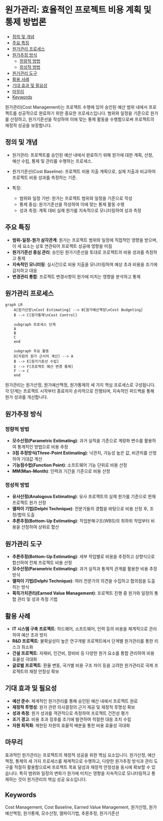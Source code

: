 # 원가관리: 효율적인 프로젝트 비용 계획 및 통제 방법론

<!-- mtoc-start -->

- [정의 및 개념](#정의-및-개념)
- [주요 특징](#주요-특징)
- [원가관리 프로세스](#원가관리-프로세스)
- [원가추정 방식](#원가추정-방식)
  - [정량적 방법](#정량적-방법)
  - [정성적 방법](#정성적-방법)
- [원가관리 도구](#원가관리-도구)
- [활용 사례](#활용-사례)
- [기대 효과 및 필요성](#기대-효과-및-필요성)
- [마무리](#마무리)
- [Keywords](#keywords)

<!-- mtoc-end -->

원가관리(Cost Management)는 프로젝트 수행에 있어 승인된 예산 범위 내에서 프로젝트를 성공적으로 완료하기 위한 중요한 프로세스입니다. 범위와 일정을 기준으로 원가를 산정하고, 원가기준선을 작성하여 이에 맞는 통제 활동을 수행함으로써 프로젝트의 재정적 성공을 보장합니다.

## 정의 및 개념

- 원가관리: 프로젝트를 승인된 예산 내에서 완료하기 위해 원가에 대한 계획, 산정, 예산 수립, 통제 및 관리를 수행하는 프로세스.
- 원가기준선(Cost Baseline): 프로젝트 비용 지출 계획으로, 실제 지출과 비교하여 프로젝트 비용 성과를 측정하는 기준.

- 특징:
  - 범위와 일정 기반: 원가는 프로젝트 범위와 일정을 기준으로 작성
  - 통제 중심: 원가기준선을 작성하여 이에 맞는 통제 활동 수행
  - 성과 측정: 계획 대비 실제 원가를 지속적으로 모니터링하여 성과 측정

## 주요 특징

- **범위-일정-원가 삼각관계**: 원가는 프로젝트 범위와 일정에 직접적인 영향을 받으며, 이 세 요소는 상호 연관되어 프로젝트 성공에 영향을 미침
- **원가기준선 중심 관리**: 승인된 원가기준선을 토대로 프로젝트의 비용 성과를 측정하고 통제
- **지속적인 모니터링**: 실시간으로 비용 지출을 모니터링하여 예상 초과 비용을 조기에 감지하고 대응
- **변경관리 통합**: 프로젝트 변경사항이 원가에 미치는 영향을 분석하고 통제

## 원가관리 프로세스

```mermaid
graph LR
    A[원가산정\nCost Estimating] --> B[원가예산책정\nCost Budgeting]
    B --> C[원가통제\nCost Control]

    subgraph 프로세스 단계
    A
    B
    C
    end

    subgraph 주요 활동
    D[자원의 원가 근사치 계산] --> A
    B --> E[원가기준선 수립]
    E --> F[프로젝트 예산 변경 통제]
    F --> C
    end
```

원가관리는 원가산정, 원가예산책정, 원가통제의 세 가지 핵심 프로세스로 구성됩니다. 각 단계는 프로젝트 시작부터 종료까지 순차적으로 진행되며, 지속적인 피드백을 통해 원가 성과를 개선합니다.

## 원가추정 방식

### 정량적 방법

- **모수산정(Parametric Estimating)**: 과거 실적을 기준으로 계량화 변수를 활용하여 통계적인 방법으로 비용 추정
- **3점 추정방식(Three-Point Estimating)**: 낙관치, 가능성 높은 값, 비관치를 산정하여 기대값 계산
- **기능점수법(Function Point)**: 소프트웨어 기능 단위로 비용 산정
- **MM(Man-Month)**: 인력과 기간을 기준으로 비용 산정

### 정성적 방법

- **유사산정(Analogous Estimating)**: 유사 프로젝트의 실제 원가를 기준으로 현재 프로젝트 원가 산정
- **델파이 기법(Delphi Technique)**: 전문가들의 경험을 바탕으로 비용 산정 후, 조정/합의 도출
- **추론추정(Bottom-Up Estimating)**: 작업분해구조(WBS)의 최하위 작업부터 비용을 산정하여 상위로 합산

## 원가관리 도구

- **추론추정(Bottom-Up Estimating)**: 세부 작업별로 비용을 추정하고 상향식으로 합산하여 전체 프로젝트 비용 산정
- **모수산정(Parametric Estimating)**: 과거 실적과 통계적 관계를 활용한 비용 추정 방식
- **델파이 기법(Delphi Technique)**: 여러 전문가의 의견을 수집하고 합의점을 도출하는 방식
- **획득가치관리(Earned Value Management)**: 프로젝트 진행 중 원가와 일정의 통합 관리 및 성과 측정 기법

## 활용 사례

- **IT 시스템 구축 프로젝트**: 하드웨어, 소프트웨어, 인력 등의 비용을 체계적으로 관리하여 예산 초과 방지
- **R&D 프로젝트**: 불확실성이 높은 연구개발 프로젝트에서 단계별 원가관리를 통한 리스크 최소화
- **건설 프로젝트**: 자재비, 인건비, 장비비 등 다양한 원가 요소를 통합 관리하여 비용 효율성 극대화
- **글로벌 프로젝트**: 환율 변동, 국가별 비용 구조 차이 등을 고려한 원가관리로 국제 프로젝트의 재정 안정성 확보

## 기대 효과 및 필요성

- **예산 준수**: 체계적인 원가관리를 통해 승인된 예산 내에서 프로젝트 완료
- **재정적 투명성**: 원가 관련 의사결정의 근거 제공 및 재정적 투명성 확보
- **성과 측정**: 원가 성과를 객관적으로 측정하여 프로젝트 건전성 평가
- **조기 경고**: 비용 초과 징후를 조기에 발견하여 적절한 대응 조치 수립
- **자원 최적화**: 제한된 자원의 효율적 배분을 통한 비용 효율성 극대화

## 마무리

효과적인 원가관리는 프로젝트의 재정적 성공을 위한 핵심 요소입니다. 원가산정, 예산책정, 통제의 세 가지 프로세스를 체계적으로 수행하고, 다양한 원가추정 방식과 관리 도구를 적절히 활용함으로써 프로젝트 목표 달성과 재정적 안정성을 동시에 확보할 수 있습니다. 특히 범위와 일정의 변화가 원가에 미치는 영향을 지속적으로 모니터링하고 통제하는 것이 원가관리의 핵심 성공 요소입니다.

## Keywords

Cost Management, Cost Baseline, Earned Value Management, 원가산정, 원가예산책정, 원가통제, 모수산정, 델파이기법, 추론추정, 원가기준선
